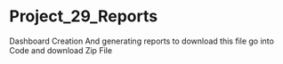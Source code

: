 # Project_29_Reports
Dashboard Creation And generating reports
to download this file go into Code and download Zip File
